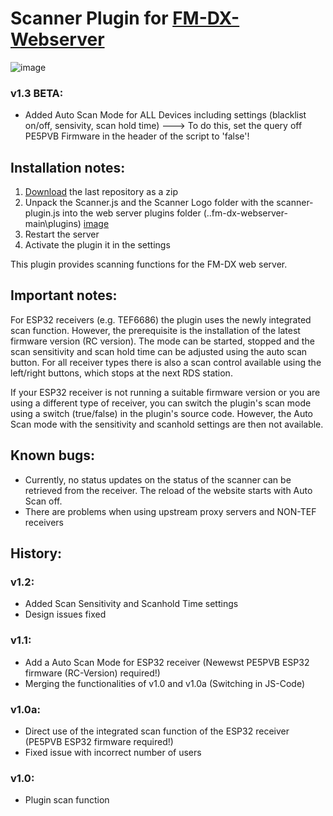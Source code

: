 # Scanner Plugin for [FM-DX-Webserver](https://github.com/NoobishSVK/fm-dx-webserver)
![image](https://github.com/Highpoint2000/webserver-scanner/assets/168109804/548c8bac-1cc0-4c25-8272-fc039b495d4e)


### v1.3 BETA:
- Added Auto Scan Mode for ALL Devices including settings (blacklist on/off, sensivity, scan hold time)
  ---> To do this, set the query off PE5PVB Firmware in the header of the script to 'false'!

## Installation notes:

1. [Download](https://github.com/Highpoint2000/webserver-scanner/releases) the last repository as a zip
2. Unpack the Scanner.js and the Scanner Logo folder with the scanner-plugin.js into the web server plugins folder (..fm-dx-webserver-main\plugins) 
[image](https://github.com/Highpoint2000/webserver-scanner/assets/168109804/15e5d4eb-eb09-4466-972b-20a569737cf0)
3. Restart the server
4. Activate the plugin it in the settings

This plugin provides scanning functions for the FM-DX web server.

## Important notes: 

For ESP32 receivers (e.g. TEF6686) the plugin uses the newly integrated scan function. However, the prerequisite is the installation of the latest firmware version (RC version). The mode can be started, stopped and the scan sensitivity and scan hold time can be adjusted using the auto scan button. For all receiver types there is also a scan control available using the left/right buttons, which stops at the next RDS station.

 If your ESP32 receiver is not running a suitable firmware version or you are using a different type of receiver, you can switch the plugin's scan mode using a switch (true/false) in the plugin's source code. However, the Auto Scan mode with the sensitivity and scanhold settings are then not available.

## Known bugs:
- Currently, no status updates on the status of the scanner can be retrieved from the receiver. The reload of the website starts with Auto Scan off. 
- There are problems when using upstream proxy servers and NON-TEF receivers

## History: 

### v1.2:
- Added Scan Sensitivity and Scanhold Time settings
- Design issues fixed

### v1.1:
- Add a Auto Scan Mode for ESP32 receiver (Newewst PE5PVB ESP32 firmware (RC-Version) required!)
- Merging the functionalities of v1.0 and v1.0a (Switching in JS-Code)

### v1.0a:
- Direct use of the integrated scan function of the ESP32 receiver (PE5PVB ESP32 firmware required!)
- Fixed issue with incorrect number of users

### v1.0:
- Plugin scan function 
